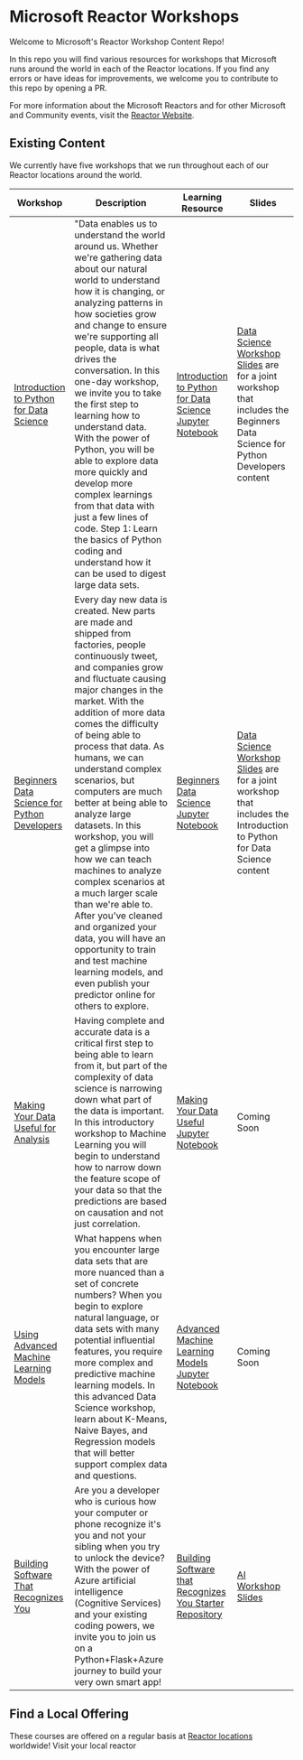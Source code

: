 # Microsoft Reactor Workshops

Welcome to Microsoft's Reactor Workshop Content Repo!

In this repo you will find various resources for workshops that Microsoft runs around the world in each of the Reactor locations. If you find any errors or have ideas for improvements, we welcome you to contribute to this repo by opening a PR.

For more information about the Microsoft Reactors and for other Microsoft and Community events, visit the [Reactor Website](https://developer.microsoft.com/en-us/reactor/).

## Existing Content

We currently have five workshops that we run throughout each of our Reactor locations around the world.  

| Workshop | Description | Learning Resource | Slides |
| -------- | ----------- | ----------------- | ------ |
| [Introduction to Python for Data Science](./Data&#32;Science&#32;1_&#32;Introduction&#32;to&#32;Python&#32;for&#32;Data&#32;Science/README.md) | "Data enables us to understand the world around us. Whether we're gathering data about our natural world to understand how it is changing, or analyzing patterns in how societies grow and change to ensure we're supporting all people, data is what drives the conversation. In this one-day workshop, we invite you to take the first step to learning how to understand data. With the power of Python, you will be able to explore data more quickly and develop more complex learnings from that data with just a few lines of code. Step 1: Learn the basics of Python coding and understand how it can be used to digest large data sets. | [Introduction to Python for Data Science Jupyter Notebook](https://aka.ms/DataScience1) | [Data Science Workshop Slides](https://reactorworkshops.blob.core.windows.net/workshopslides/Data_Science_Slides.pptxv) are for a joint workshop that includes the Beginners Data Science for Python Developers content |
| [Beginners Data Science for Python Developers](Data&#32;Science&#32;2_Beginners&#32;Data&#32;Science&#32;for&#32;Python&#32;Developers/README.md) | Every day new data is created. New parts are made and shipped from factories, people continuously tweet, and companies grow and fluctuate causing major changes in the market. With the addition of more data comes the difficulty of being able to process that data. As humans, we can understand complex scenarios, but computers are much better at being able to analyze large datasets. In this workshop, you will get a glimpse into how we can teach machines to analyze complex scenarios at a much larger scale than we're able to. After you've cleaned and organized your data, you will have an opportunity to train and test machine learning models, and even publish your predictor online for others to explore. | [Beginners Data Science Jupyter Notebook](https://aka.ms/DataScience2) | [Data Science Workshop Slides](https://reactorworkshops.blob.core.windows.net/workshopslides/Data_Science_Slides.pptx) are for a joint workshop that includes the Introduction to Python for Data Science content |
| [Making Your Data Useful for Analysis](Machine&#32;Learning&#32;1_Making&#32;Your&#32;Data&#32;Useful&#32;for&#32;Analysis/README.md) | Having complete and accurate data is a critical first step to being able to learn from it, but part of the complexity of data science is narrowing down what part of the data is important. In this introductory workshop to Machine Learning you will begin to understand how to narrow down the feature scope of your data so that the predictions are based on causation and not just correlation. | [Making Your Data Useful Jupyter Notebook](https://aka.ms/MachineLearning1) | Coming Soon |
| [Using Advanced Machine Learning Models](Data&#32;Science&#32;2_Beginners&#32;Data&#32;Science&#32;for&#32;Python&#32;Developers/README.md) | What happens when you encounter large data sets that are more nuanced than a set of concrete numbers? When you begin to explore natural language, or data sets with many potential influential features, you require more complex and predictive machine learning models. In this advanced Data Science workshop, learn about K-Means, Naive Bayes, and Regression models that will better support complex data and questions.  | [Advanced Machine Learning Models Jupyter Notebook](https://aka.ms/MachineLearning2) | Coming Soon |
| [Building Software That Recognizes You](Artifical&#32;Intelligence&#32;1_Building&#32;Software&#32;That&#32;Recognizes&#32;You/README.md) | Are you a developer who is curious how your computer or phone recognize it's you and not your sibling when you try to unlock the device? With the power of Azure artificial intelligence (Cognitive Services) and your existing coding powers, we invite you to join us on a Python+Flask+Azure journey to build your very own smart app! | [Building Software that Recognizes You Starter Repository](Artifical%20Intelligence%201_Building%20Software%20That%20Recognizes%20You/) | [AI Workshop Slides](https://reactorworkshops.blob.core.windows.net/workshopslides/AI_Workshop_Slides.pptx) |

## Find a Local Offering

These courses are offered on a regular basis at [Reactor locations](https://developer.microsoft.com/en-us/reactor/) worldwide! Visit your local reactor
